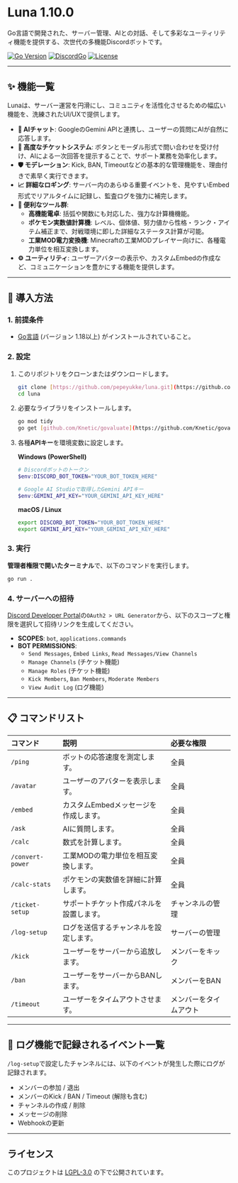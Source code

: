 # Luna 1.10.0

Go言語で開発された、サーバー管理、AIとの対話、そして多彩なユーティリティ機能を提供する、次世代の多機能Discordボットです。

[![Go Version](https://img.shields.io/badge/Go-1.18%2B-blue.svg)](https://golang.org/)
[![DiscordGo](https://img.shields.io/badge/lib-DiscordGo-blue.svg)](https://github.com/bwmarrin/discordgo)
[![License](https://img.shields.io/badge/License-LGPL--3.0-blue.svg)](LICENSE)

---

## ✨ 機能一覧

Lunaは、サーバー運営を円滑にし、コミュニティを活性化させるための幅広い機能を、洗練されたUI/UXで提供します。

* **🤖 AIチャット**: GoogleのGemini APIと連携し、ユーザーの質問にAIが自然に応答します。
* **🎫 高度なチケットシステム**: ボタンとモーダル形式で問い合わせを受け付け、AIによる一次回答を提示することで、サポート業務を効率化します。
* **🛡️ モデレーション**: Kick, BAN, Timeoutなどの基本的な管理機能を、理由付きで素早く実行できます。
* **📈 詳細なロギング**: サーバー内のあらゆる重要イベントを、見やすいEmbed形式でリアルタイムに記録し、監査ログを強力に補完します。
* **🔧 便利なツール群**:
  - **高機能電卓**: 括弧や関数にも対応した、強力な計算機機能。
  - **ポケモン実数値計算機**: レベル、個体値、努力値から性格・ランク・アイテム補正まで、対戦環境に即した詳細なステータス計算が可能。
  - **工業MOD電力変換機**: Minecraftの工業MODプレイヤー向けに、各種電力単位を相互変換します。
* **⚙️ ユーティリティ**: ユーザーアバターの表示や、カスタムEmbedの作成など、コミュニケーションを豊かにする機能を提供します。

---

## 🚀 導入方法

### 1. 前提条件
* [Go言語](https://go.dev/dl/) (バージョン 1.18以上) がインストールされていること。

### 2. 設定
1.  このリポジトリをクローンまたはダウンロードします。
    ```bash
    git clone [https://github.com/pepeyukke/luna.git](https://github.com/pepeyukke/luna.git)
    cd luna
    ```
2.  必要なライブラリをインストールします。
    ```bash
    go mod tidy
    go get [github.com/Knetic/govaluate](https://github.com/Knetic/govaluate)
    ```
3.  各種**APIキー**を環境変数に設定します。

    **Windows (PowerShell)**
    ```powershell
    # Discordボットのトークン
    $env:DISCORD_BOT_TOKEN="YOUR_BOT_TOKEN_HERE"

    # Google AI Studioで取得したGemini APIキー
    $env:GEMINI_API_KEY="YOUR_GEMINI_API_KEY_HERE"
    ```
    **macOS / Linux**
    ```bash
    export DISCORD_BOT_TOKEN="YOUR_BOT_TOKEN_HERE"
    export GEMINI_API_KEY="YOUR_GEMINI_API_KEY_HERE"
    ```

### 3. 実行
**管理者権限で開いたターミナル**で、以下のコマンドを実行します。
```bash
go run .
```

### 4. サーバーへの招待
[Discord Developer Portal](https://discord.com/developers/applications)の`OAuth2 > URL Generator`から、以下のスコープと権限を選択して招待リンクを生成してください。

* **SCOPES**: `bot`, `applications.commands`
* **BOT PERMISSIONS**:
    * `Send Messages`, `Embed Links`, `Read Messages/View Channels`
    * `Manage Channels` (チケット機能)
    * `Manage Roles` (チケット機能)
    * `Kick Members`, `Ban Members`, `Moderate Members`
    * `View Audit Log` (ログ機能)

---

## 📋 コマンドリスト

| コマンド | 説明 | 必要な権限 |
|:---|:---|:---|
| `/ping` | ボットの応答速度を測定します。 | 全員 |
| `/avatar` | ユーザーのアバターを表示します。| 全員 |
| `/embed` | カスタムEmbedメッセージを作成します。 | 全員 |
| `/ask` | AIに質問します。 | 全員 |
| `/calc` | 数式を計算します。 | 全員 |
| `/convert-power` | 工業MODの電力単位を相互変換します。 | 全員 |
| `/calc-stats` | ポケモンの実数値を詳細に計算します。 | 全員 |
| `/ticket-setup` | サポートチケット作成パネルを設置します。 | チャンネルの管理 |
| `/log-setup` | ログを送信するチャンネルを設定します。 | サーバーの管理 |
| `/kick` | ユーザーをサーバーから追放します。 | メンバーをキック |
| `/ban` | ユーザーをサーバーからBANします。 | メンバーをBAN |
| `/timeout` | ユーザーをタイムアウトさせます。 | メンバーをタイムアウト |

---
## 📜 ログ機能で記録されるイベント一覧
`/log-setup`で設定したチャンネルには、以下のイベントが発生した際にログが記録されます。
- メンバーの参加 / 退出
- メンバーのKick / BAN / Timeout (解除も含む)
- チャンネルの作成 / 削除
- メッセージの削除
- Webhookの更新

---

## ライセンス
このプロジェクトは [LGPL-3.0](LICENSE) の下で公開されています。